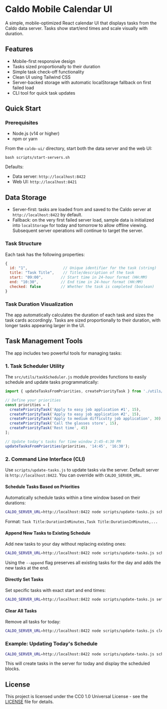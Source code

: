 # Caldo Mobile Calendar UI

A simple, mobile-optimized React calendar UI that displays tasks from the Caldo data server. Tasks show start/end times and scale visually with duration.

## Features

- Mobile-first responsive design
- Tasks sized proportionally to their duration
- Simple task check-off functionality
- Clean UI using Tailwind CSS
- Server-backed storage with automatic localStorage fallback on first failed load
- CLI tool for quick task updates

## Quick Start

### Prerequisites

- Node.js (v14 or higher)
- npm or yarn

From the `caldo-ui/` directory, start both the data server and the web UI:

```
bash scripts/start-servers.sh
```

Defaults:
- Data server: `http://localhost:8422`
- Web UI: `http://localhost:8421`

## Data Storage

- Server-first: tasks are loaded from and saved to the Caldo server at `http://localhost:8422` by default.
- Fallback: on the very first failed server load, sample data is initialized into `localStorage` for today and tomorrow to allow offline viewing. Subsequent server operations will continue to target the server.

### Task Structure

Each task has the following properties:

```javascript
{
  id: "1",                // Unique identifier for the task (string)
  title: "Task Title",    // Title/description of the task
  start: "09:00",        // Start time in 24-hour format (HH:MM)
  end: "10:30",          // End time in 24-hour format (HH:MM)
  checked: false         // Whether the task is completed (boolean)
}
```

### Task Duration Visualization

The app automatically calculates the duration of each task and sizes the task cards accordingly. Tasks are sized proportionally to their duration, with longer tasks appearing larger in the UI.

## Task Management Tools

The app includes two powerful tools for managing tasks:

### 1. Task Scheduler Utility

The `src/utils/taskScheduler.js` module provides functions to easily schedule and update tasks programmatically:

```javascript
import { updateTasksFromPriorities, createPriorityTask } from './utils/taskScheduler';

// Define your priorities
const priorities = [
  createPriorityTask('Apply to easy job application #1', 15),
  createPriorityTask('Apply to easy job application #2', 15),
  createPriorityTask('Apply to medium difficulty job application', 30),
  createPriorityTask('Call the glasses store', 15),
  createPriorityTask('Rest time', 45)
];

// Update today's tasks for time window 2:45-4:30 PM
updateTasksFromPriorities(priorities, '14:45', '16:30');
```

### 2. Command Line Interface (CLI)

Use `scripts/update-tasks.js` to update tasks via the server. Default server is `http://localhost:8422`. You can override with `CALDO_SERVER_URL`.

#### Schedule Tasks Based on Priorities

Automatically schedule tasks within a time window based on their durations:

```bash
CALDO_SERVER_URL=http://localhost:8422 node scripts/update-tasks.js schedule --start "14:45" --end "16:30" --tasks "Apply to easy job application #1:15,Apply to easy job application #2:15,Apply to medium difficulty job application:30,Call the glasses store:15,Rest time:45"
```

Format: `Task Title:DurationInMinutes,Task Title:DurationInMinutes,...`

#### Append New Tasks to Existing Schedule

Add new tasks to your day without replacing existing ones:

```bash
CALDO_SERVER_URL=http://localhost:8422 node scripts/update-tasks.js schedule --append --start "16:30" --end "18:00" --tasks "Follow up on applications:20,Evening planning:15"
```

Using the `--append` flag preserves all existing tasks for the day and adds the new tasks at the end.

#### Directly Set Tasks

Set specific tasks with exact start and end times:

```bash
CALDO_SERVER_URL=http://localhost:8422 node scripts/update-tasks.js set --tasks '[{"title":"Task 1","start":"09:00","end":"10:00"},{"title":"Task 2","start":"10:30","end":"11:30"}]'
```

#### Clear All Tasks

Remove all tasks for today:

```bash
CALDO_SERVER_URL=http://localhost:8422 node scripts/update-tasks.js clear
```

### Example: Updating Today's Schedule

```bash
CALDO_SERVER_URL=http://localhost:8422 node scripts/update-tasks.js schedule --start "14:45" --end "16:30" --tasks "Apply to easy job application #1:15,Apply to easy job application #2:15,Apply to medium difficulty job application:30,Call the glasses store:15,Rest time:45"
```

This will create tasks in the server for today and display the scheduled blocks.

## License

This project is licensed under the CC0 1.0 Universal License - see the [LICENSE](LICENSE) file for details.
